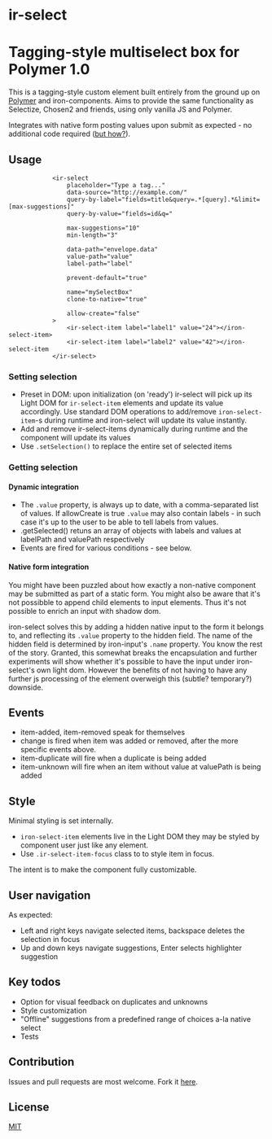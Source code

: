 # ir-select

# Tagging-style multiselect box for Polymer 1.0

This is a tagging-style custom element built entirely from the ground up on [Polymer](http://www.polymer-project.org) and iron-components.
Aims to provide the same functionality as Selectize, Chosen2 and friends, using only vanilla JS and Polymer.

Integrates with native form posting values upon submit as expected - no additional code required ([but how?](#native-form-integration)).

## Usage

				<ir-select
					placeholder="Type a tag..."
					data-source="http://example.com/"
					query-by-label="fields=title&query=.*[query].*&limit=[max-suggestions]"
					query-by-value="fields=id&q="

					max-suggestions="10"
					min-length="3"
					
					data-path="envelope.data"
					value-path="value"
					label-path="label"
					
					prevent-default="true"
					
					name="mySelectBox"
					clone-to-native="true"

					allow-create="false"
				>
					<ir-select-item label="label1" value="24"></iron-select-item>
					<ir-select-item label="label2" value="42"></iron-select-item
				</ir-select>


### Setting selection
- Preset in DOM: upon initialization (on 'ready') ir-select will pick up its Light DOM for `ir-select-item` elements and update its value accordingly. Use standard DOM operations to add/remove `iron-select-item`-s during runtime and iron-select will update its value instantly.
- Add and remove ir-select-items dynamically during runtime and the component will update its values
- Use `.setSelection()` to replace the entire set of selected items

### Getting selection
#### Dynamic integration
- The `.value` property, is always up to date, with a comma-separated list of values. If allowCreate is true `.value` may also contain labels - in such case it's up to the user to be able to tell labels from values.
- .getSelected() retuns an array of objects with labels and values at labelPath and valuePath respectively
- Events are fired for various conditions - see below.

<a name="native-form-integration"></a>
#### Native form integration
You might have been puzzled about how exactly a non-native component may be submitted as part of a static form. You might also be aware that it's not possibble to append child elements to input elements. Thus it's not possible to enrich an input with shadow dom. 

iron-select solves this by adding a hidden native input to the  form it belongs to, and reflecting its `.value` property to the hidden field. The name of the hidden field is determined by iron-input's `.name` property. You know the rest of the story.
Granted, this somewhat breaks the encapsulation and further experiments will show whether it's possible to have the input under iron-select's own light dom. However the benefits of not having to have any further js processing of the element overweigh this (subtle? temporary?) downside.

## Events
- item-added, item-removed speak for themselves
- change is fired when item was added or removed, after the more specific events above.
- item-duplicate will fire when a duplicate is being added
- item-unknown will fire when an item without value at valuePath is being added

## Style
Minimal styling is set internally.

- `iron-select-item` elements live in the Light DOM they may be styled by component user just like any element.
- Use `.ir-select-item-focus` class to to style item in focus.

The intent is to make the component fully customizable.

## User navigation
As expected:
- Left and right keys navigate selected items, backspace deletes the selection in focus
- Up and down keys navigate suggestions, Enter selects highlighter suggestion


## Key todos
- Option for visual feedback on duplicates and unknowns
- Style customization
- "Offline" suggestions from a predefined range of choices a-la native select
- Tests

## Contribution
Issues and pull requests are most welcome. Fork it [here](https://github.com/IgorRubinovich/ir-select).

## License
[MIT](http://opensource.org/licenses/MIT)
